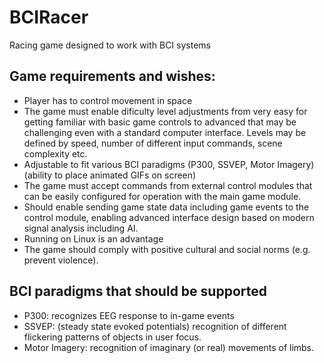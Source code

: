 # BCIRacer
Racing game designed to work with BCI systems

## Game requirements and wishes:
* Player has to control movement in space
* The game must enable dificulty level adjustments from very easy for getting familiar with basic game controls to advanced that may be challenging even with a standard computer interface. Levels may be defined by speed, number of different input commands, scene complexity etc.
* Adjustable to fit various BCI paradigms (P300, SSVEP, Motor Imagery) (ability to place animated GIFs on screen)
* The game must accept commands from external control modules that can be easily configured for operation with the main game module.
* Should enable sending game state data including game events to the control module, enabling advanced interface design based on modern signal analysis including AI.
* Running on Linux is an advantage
* The game should comply with positive cultural and social norms (e.g. prevent violence).

## BCI paradigms that should be supported
* P300: recognizes EEG response to in-game events
* SSVEP: (steady state evoked potentials) recognition of different flickering patterns of objects in user focus.
* Motor Imagery: recognition of imaginary (or real) movements of limbs.
